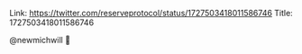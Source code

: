 Link:  https://twitter.com/reserveprotocol/status/1727503418011586746
Title: 1727503418011586746

@newmichwill 🙌